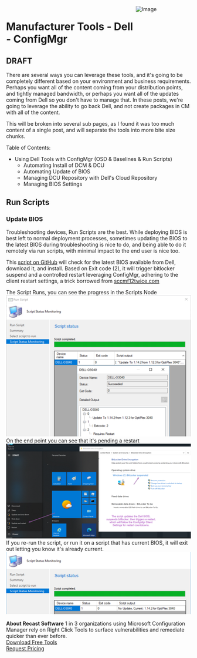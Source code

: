 <img style="float: right;" src="https://www.recastsoftware.com/wp-content/uploads/2021/10/Recast-Logo-Dark_Horizontal.svg"  alt="Image" height="43" width="150">

# Manufacturer Tools - Dell - ConfigMgr

## **DRAFT**

There are several ways you can leverage these tools, and it's going to be completely different based on your environment and business requirements.  Perhaps you want all of the content coming from your distribution points, and tightly managed bandwidth, or perhaps you want all of the updates coming from Dell so you don't have to manage that.  In these posts, we're going to leverage the ability to go back Dell, and not create packages in CM with all of the content.

This will be broken into several sub pages, as I found it was too much content of a single post, and will separate the tools into more bite size chunks.

Table of Contents:

- Using Dell Tools with ConfigMgr (OSD & Baselines & Run Scripts)
  - Automating Install of DCM & DCU
  - Automating Update of BIOS
  - Managing DCU Repository with Dell's Cloud Repository
  - Managing BIOS Settings


## Run Scripts

### Update BIOS

Troubleshooting devices, Run Scripts are the best.  While deploying BIOS is best left to normal deployment processes, sometimes updating the BIOS to the latest BIOS during troubleshooting is nice to do, and being able to do it remotely via run scripts, with minimal impact to the end user is nice too. 

This [script on GitHub](https://github.com/gwblok/garytown/blob/master/RunScripts/Update-DellBIOS.ps1) will check for the latest BIOS available from Dell, download it, and install.  Based on Exit code (2), it will trigger bitlocker suspend and a controlled restart leveraging ConfigMgr, adhering to the client restart settings, a trick borrowed from [sccmf12twice.com](https://sccmf12twice.com/2019/05/sccm-reboot-decoded-how-to-make-a-pc-cancel-start-extend-or-change-mandatory-reboot-to-non-mandatory-on-the-fly/)

The Script Runs, you can see the progress in the Scripts Node
[![Dell 18](media/Dell18.png)](media/Dell18.png)
On the end point you can see that it's pending a restart
[![Dell 19](media/Dell19.png)](media/Dell19.png)
If you re-run the script, or run it on a script that has current BIOS, it will exit out letting you know it's already current.
[![Dell 20](media/Dell20.png)](media/Dell20.png)

**About Recast Software**
1 in 3 organizations using Microsoft Configuration Manager rely on Right Click Tools to surface vulnerabilities and remediate quicker than ever before.  
[Download Free Tools](https://www.recastsoftware.com/?utm_source=cmdocs&utm_medium=referral&utm_campaign=cmdocs#formarea)  
[Request Pricing](https://www.recastsoftware.com/pricing?utm_source=cmdocs&utm_medium=referral&utm_campaign=cmdocs)
